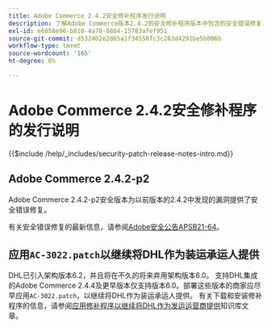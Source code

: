 ```yaml
---
title: Adobe Commerce 2.4.2安全修补程序发行说明
description: 了解Adobe Commerce版本2.4.2的安全修补程序版本中包含的安全错误修复、安全增强和其他安全相关更新。
exl-id: e6058e96-b810-4a78-8804-15783afef951
source-git-commit: d532402e2d65a1f34558fc3c283d4291be5b006b
workflow-type: tm+mt
source-wordcount: '165'
ht-degree: 0%

---
```



# Adobe Commerce 2.4.2安全修补程序的发行说明

{{$include /help/_includes/security-patch-release-notes-intro.md}}

## Adobe Commerce 2.4.2-p2

Adobe Commerce 2.4.2-p2安全版本为以前版本的2.4.2中发现的漏洞提供了安全错误修复。

有关安全错误修复的最新信息，请参阅[Adobe安全公告APSB21-64](https://helpx.adobe.com/security/products/magento/apsb21-64.html)。

## 应用`AC-3022.patch`以继续将DHL作为装运承运人提供

DHL已引入架构版本6.2，并且将在不久的将来弃用架构版本6.0。 支持DHL集成的Adobe Commerce 2.4.4及更早版本仅支持版本6.0。部署这些版本的商家应尽早应用`AC-3022.patch`，以继续将DHL作为装运承运人提供。 有关下载和安装修补程序的信息，请参阅[应用修补程序以继续将DHL作为发运运营商提供](https://support.magento.com/hc/en-us/articles/7707818131597-Apply-a-patch-to-continue-offering-DHL-as-shipping-carrier)知识库文章。

